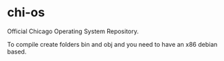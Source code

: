 # chi-os
Official Chicago Operating System Repository.

To compile create folders bin and obj and you need to have an x86 debian based.
